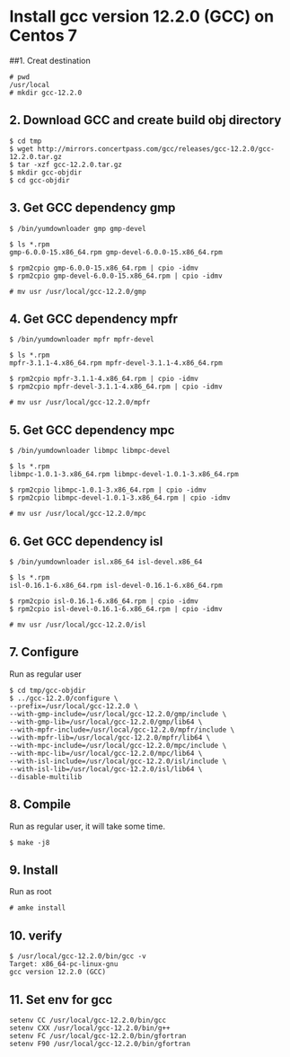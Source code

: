 # Install gcc version 12.2.0 (GCC) on Centos 7

##1. Creat destination
```
# pwd
/usr/local
# mkdir gcc-12.2.0
```

## 2. Download GCC and create build obj directory
```
$ cd tmp
$ wget http://mirrors.concertpass.com/gcc/releases/gcc-12.2.0/gcc-12.2.0.tar.gz
$ tar -xzf gcc-12.2.0.tar.gz
$ mkdir gcc-objdir
$ cd gcc-objdir
```

## 3. Get GCC dependency gmp
```
$ /bin/yumdownloader gmp gmp-devel

$ ls *.rpm
gmp-6.0.0-15.x86_64.rpm gmp-devel-6.0.0-15.x86_64.rpm

$ rpm2cpio gmp-6.0.0-15.x86_64.rpm | cpio -idmv
$ rpm2cpio gmp-devel-6.0.0-15.x86_64.rpm | cpio -idmv

# mv usr /usr/local/gcc-12.2.0/gmp
```

## 4. Get GCC dependency mpfr
```
$ /bin/yumdownloader mpfr mpfr-devel

$ ls *.rpm
mpfr-3.1.1-4.x86_64.rpm mpfr-devel-3.1.1-4.x86_64.rpm

$ rpm2cpio mpfr-3.1.1-4.x86_64.rpm | cpio -idmv
$ rpm2cpio mpfr-devel-3.1.1-4.x86_64.rpm | cpio -idmv

# mv usr /usr/local/gcc-12.2.0/mpfr
```
## 5. Get GCC dependency mpc
```
$ /bin/yumdownloader libmpc libmpc-devel

$ ls *.rpm
libmpc-1.0.1-3.x86_64.rpm libmpc-devel-1.0.1-3.x86_64.rpm

$ rpm2cpio libmpc-1.0.1-3.x86_64.rpm | cpio -idmv
$ rpm2cpio libmpc-devel-1.0.1-3.x86_64.rpm | cpio -idmv

# mv usr /usr/local/gcc-12.2.0/mpc
```

## 6. Get GCC dependency isl
```
$ /bin/yumdownloader isl.x86_64 isl-devel.x86_64

$ ls *.rpm
isl-0.16.1-6.x86_64.rpm isl-devel-0.16.1-6.x86_64.rpm

$ rpm2cpio isl-0.16.1-6.x86_64.rpm | cpio -idmv
$ rpm2cpio isl-devel-0.16.1-6.x86_64.rpm | cpio -idmv

# mv usr /usr/local/gcc-12.2.0/isl
```
## 7. Configure
Run as regular user
```
$ cd tmp/gcc-objdir
$ ../gcc-12.2.0/configure \
--prefix=/usr/local/gcc-12.2.0 \
--with-gmp-include=/usr/local/gcc-12.2.0/gmp/include \
--with-gmp-lib=/usr/local/gcc-12.2.0/gmp/lib64 \
--with-mpfr-include=/usr/local/gcc-12.2.0/mpfr/include \
--with-mpfr-lib=/usr/local/gcc-12.2.0/mpfr/lib64 \
--with-mpc-include=/usr/local/gcc-12.2.0/mpc/include \
--with-mpc-lib=/usr/local/gcc-12.2.0/mpc/lib64 \
--with-isl-include=/usr/local/gcc-12.2.0/isl/include \
--with-isl-lib=/usr/local/gcc-12.2.0/isl/lib64 \
--disable-multilib
```

## 8. Compile
Run as regular user, it will take some time.
```
$ make -j8
```
## 9. Install
Run as root
```
# amke install
```

## 10. verify
```
$ /usr/local/gcc-12.2.0/bin/gcc -v
Target: x86_64-pc-linux-gnu
gcc version 12.2.0 (GCC)
```
## 11. Set env for gcc
```
setenv CC /usr/local/gcc-12.2.0/bin/gcc
setenv CXX /usr/local/gcc-12.2.0/bin/g++
setenv FC /usr/local/gcc-12.2.0/bin/gfortran
setenv F90 /usr/local/gcc-12.2.0/bin/gfortran
```
